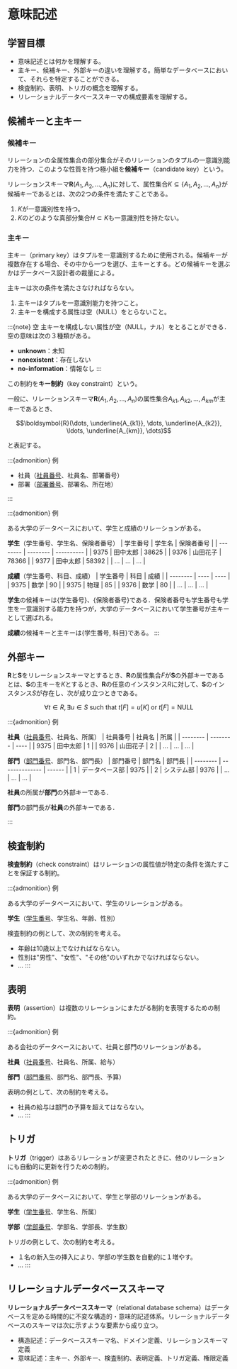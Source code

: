 # 意味記述

## 学習目標
- 意味記述とは何かを理解する。
- 主キー、候補キー、外部キーの違いを理解する。簡単なデータベースにおいて、それらを特定することができる。
- 検査制約、表明、トリガの概念を理解する。
- リレーショナルデータベーススキーマの構成要素を理解する。

## 候補キーと主キー
 
### 候補キー

リレーションの全属性集合の部分集合がそのリレーションのタプルの一意識別能力を持つ．このような性質を持つ極小組を**候補キー**（candidate key）という。

リレーションスキーマ$\boldsymbol{R}(A_1, A_2, \ldots, A_n)$に対して、属性集合$K \subseteq \{A_1, A_2, \ldots, A_n\}$が候補キーであるとは、次の2つの条件を満たすことである。

1. $K$が一意識別性を持つ。
2. $K$のどのような真部分集合$H \subset K$も一意識別性を持たない。

### 主キー

主キー（primary key）はタプルを一意識別するために使用される。候補キーが複数存在する場合、その中から一つを選び、主キーとする。どの候補キーを選ぶかはデータベース設計者の裁量による。

主キーは次の条件を満たさなければならない。

1. 主キーはタプルを一意識別能力を持つこと。
2. 主キーを構成する属性は空（NULL）をとらないこと。

:::{note} 空
主キーを構成しない属性が空（NULL，ナル）をとることができる．空の意味は次の３種類がある。

- **unknown**：未知
- **nonexistent**：存在しない
- **no-information**：情報なし
:::

この制約を**キー制約**（key constraint）という。

一般に、リレーションスキーマ$\boldsymbol{R}(A_1, A_2, \ldots, A_n)$の属性集合${A_{k1}, A_{k2}, \ldots, A_{km}}$が主キーであるとき、

$$\boldsymbol{R}(\dots, \underline{A_{k1}}, \dots, \underline{A_{k2}}, \ldots, \underline{A_{km}}, \dots)$$

と表記する。

:::{admonition} 例

- 社員（<u>社員番号</u>、社員名、部署番号）
- 部署（<u>部署番号</u>、部署名、所在地）
  
:::

:::{admonition} 例

ある大学のデータベースにおいて、学生と成績のリレーションがある。

**学生**（学生番号、学生名、保険者番号）
| 学生番号 | 学生名   | 保険者番号 |
| -------- | -------- | ---------- |
| 9375     | 田中太郎 | 38625      |
| 9376     | 山田花子 | 78366      |
| 9377     | 田中太郎 | 58392      |
| ...      | ...      | ...        |

**成績**（学生番号、科目、成績）
| 学生番号 | 科目 | 成績 |
| -------- | ---- | ---- |
| 9375     | 数学 | 90   |
| 9375     | 物理 | 85   |
| 9376     | 数学 | 80   |
| ...      | ...  | ...  |

**学生**の候補キーは$\{\text{学生番号}\}$、$\{\text{保険者番号}\}$である．保険者番号も学生番号も学生を一意識別する能力を持つが，大学のデータベースにおいて学生番号が主キーとして選ばれる。

**成績**の候補キーと主キーは$\{\text{学生番号, 科目}\}$である。
:::

## 外部キー

$\boldsymbol{R}$と$\boldsymbol{S}$をリレーションスキーマとするとき、$\boldsymbol{R}$の属性集合$F$が$\boldsymbol{S}$の外部キーであるとは、$\boldsymbol{S}$の主キーを$K$とするとき、$\boldsymbol{R}$の任意のインスタンス$R$に対して、$\boldsymbol{S}$のインスタンス$S$が存在し、次が成り立つときである。

$$\forall t \in R, \exists u \in S \text{ such that } t[F] = u[K] \text{ or } t[F] = \text{NULL}$$

:::{admonition} 例

**社員**（<u>社員番号</u>、社員名、所属）
| 社員番号 | 社員名   | 所属 |
| -------- | -------- | ---- |
| 9375     | 田中太郎 | 1    |
| 9376     | 山田花子 | 2    |
| ...      | ...      | ...  |

**部門**（<u>部門番号</u>、部門名、部門長）
| 部門番号 | 部門名         | 部門長 |
| -------- | -------------- | ------ |
| 1        | データベース部 | 9375   |
| 2        | システム部     | 9376   |
| ...      | ...            | ...    |

**社員**の所属が**部門**の外部キーである．

**部門**の部門長が**社員**の外部キーである．

:::


## 検査制約

**検査制約**（check constraint）はリレーションの属性値が特定の条件を満たすことを保証する制約。

:::{admonition} 例

ある大学のデータベースにおいて、学生のリレーションがある。

**学生**（<u>学生番号</u>、学生名、年齢、性別）

検査制約の例として、次の制約を考える。
- 年齢は10歳以上でなければならない。
- 性別は"男性"、"女性"、"その他"のいずれかでなければならない。
- ...
:::


## 表明

**表明**（assertion）は複数のリレーションにまたがる制約を表現するための制約。

:::{admonition} 例

ある会社のデータベースにおいて、社員と部門のリレーションがある。

**社員**（<u>社員番号</u>、社員名、所属、給与）

**部門**（<u>部門番号</u>、部門名、部門長、予算）

表明の例として、次の制約を考える。

- 社員の給与は部門の予算を超えてはならない。
- ...
:::

## トリガ

**トリガ**（trigger）はあるリレーションが変更されたときに、他のリレーションにも自動的に更新を行うための制約。

:::{admonition} 例

ある大学のデータベースにおいて、学生と学部のリレーションがある。

**学生**（<u>学生番号</u>、学生名、所属）

**学部**（<u>学部番号</u>、学部名、学部長、学生数）

トリガの例として、次の制約を考える。

- １名の新入生の挿入により、学部の学生数を自動的に１増やす。
- ...
:::

## リレーショナルデータベーススキーマ

**リレーショナルデータベーススキーマ**（relational database schema）はデータベースを定める時間的に不変な構造的・意味的記述体系。リレーショナルデータベースのスキーマは次に示すような要素から成り立つ。

- 構造記述：データベーススキーマ名、ドメイン定義、リレーションスキーマ定義
- 意味記述：主キー、外部キー、検査制約、表明定義、トリガ定義、権限定義
